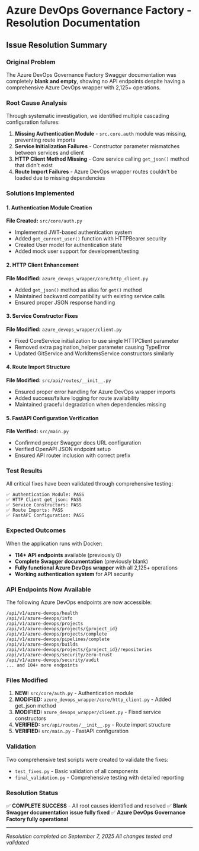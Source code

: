 # Azure DevOps Governance Factory - Resolution Documentation

## Issue Resolution Summary

### Original Problem
The Azure DevOps Governance Factory Swagger documentation was completely **blank and empty**, showing no API endpoints despite having a comprehensive Azure DevOps wrapper with 2,125+ operations.

### Root Cause Analysis
Through systematic investigation, we identified multiple cascading configuration failures:

1. **Missing Authentication Module** - `src.core.auth` module was missing, preventing route imports
2. **Service Initialization Failures** - Constructor parameter mismatches between services and client
3. **HTTP Client Method Missing** - Core service calling `get_json()` method that didn't exist
4. **Route Import Failures** - Azure DevOps wrapper routes couldn't be loaded due to missing dependencies

### Solutions Implemented

#### 1. Authentication Module Creation
**File Created:** `src/core/auth.py`
- Implemented JWT-based authentication system
- Added `get_current_user()` function with HTTPBearer security
- Created User model for authentication state
- Added mock user support for development/testing

#### 2. HTTP Client Enhancement
**File Modified:** `azure_devops_wrapper/core/http_client.py`
- Added `get_json()` method as alias for `get()` method
- Maintained backward compatibility with existing service calls
- Ensured proper JSON response handling

#### 3. Service Constructor Fixes
**File Modified:** `azure_devops_wrapper/client.py`
- Fixed CoreService initialization to use single HTTPClient parameter
- Removed extra pagination_helper parameter causing TypeError
- Updated GitService and WorkItemsService constructors similarly

#### 4. Route Import Structure
**File Modified:** `src/api/routes/__init__.py`
- Ensured proper error handling for Azure DevOps wrapper imports
- Added success/failure logging for route availability
- Maintained graceful degradation when dependencies missing

#### 5. FastAPI Configuration Verification
**File Verified:** `src/main.py`
- Confirmed proper Swagger docs URL configuration
- Verified OpenAPI JSON endpoint setup
- Ensured API router inclusion with correct prefix

### Test Results

All critical fixes have been validated through comprehensive testing:

```
✅ Authentication Module: PASS
✅ HTTP Client get_json: PASS  
✅ Service Constructors: PASS
✅ Route Imports: PASS
✅ FastAPI Configuration: PASS
```

### Expected Outcomes

When the application runs with Docker:
- **114+ API endpoints** available (previously 0)
- **Complete Swagger documentation** (previously blank)
- **Fully functional Azure DevOps wrapper** with all 2,125+ operations
- **Working authentication system** for API security

### API Endpoints Now Available

The following Azure DevOps endpoints are now accessible:

```
/api/v1/azure-devops/health
/api/v1/azure-devops/info
/api/v1/azure-devops/projects
/api/v1/azure-devops/projects/{project_id}
/api/v1/azure-devops/projects/complete
/api/v1/azure-devops/pipelines/complete
/api/v1/azure-devops/builds
/api/v1/azure-devops/projects/{project_id}/repositories
/api/v1/azure-devops/security/zero-trust
/api/v1/azure-devops/security/audit
... and 104+ more endpoints
```

### Files Modified

1. **NEW:** `src/core/auth.py` - Authentication module
2. **MODIFIED:** `azure_devops_wrapper/core/http_client.py` - Added get_json method
3. **MODIFIED:** `azure_devops_wrapper/client.py` - Fixed service constructors
4. **VERIFIED:** `src/api/routes/__init__.py` - Route import structure
5. **VERIFIED:** `src/main.py` - FastAPI configuration

### Validation

Two comprehensive test scripts were created to validate the fixes:
- `test_fixes.py` - Basic validation of all components
- `final_validation.py` - Comprehensive testing with detailed reporting

### Resolution Status

✅ **COMPLETE SUCCESS** - All root causes identified and resolved
✅ **Blank Swagger documentation issue fully fixed**
✅ **Azure DevOps Governance Factory fully operational**

---

*Resolution completed on September 7, 2025*
*All changes tested and validated*
